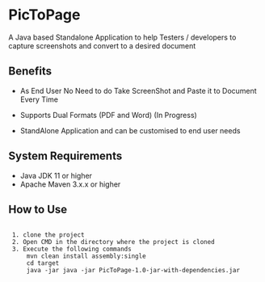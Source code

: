 # PicToPage

A Java based Standalone Application to help Testers / developers to capture screenshots and convert to a desired document

## Benefits

  - As End User No Need to do Take ScreenShot and Paste it to Document Every Time
  
  - Supports Dual Formats (PDF and Word) (In Progress)
  
  - StandAlone Application and can be customised to end user needs 
  

## System Requirements

  - Java JDK 11 or higher
  - Apache Maven 3.x.x or higher
  
## How to Use  

  ```
  
   1. clone the project 
   2. Open CMD in the directory where the project is cloned
   3. Execute the following commands 
       mvn clean install assembly:single
       cd target
       java -jar java -jar PicToPage-1.0-jar-with-dependencies.jar
  ```

